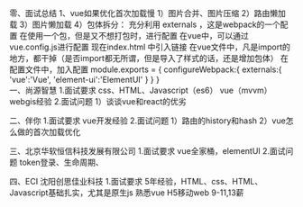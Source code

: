 零、面试总结
1、vue如果优化首次加载慢
1）图片合并、图片压缩
2）路由懒加载
3）图片懒加载
4）包体拆分：
	充分利用 externals ，这是webpack的一个配置
	在使用一个包，但是又不想打包时，进行配置
	在vue中，可以通过vue.config.js进行配置
	现在index.html 中引入链接
	在vue文件中，凡是import的地方，都干掉（是否import都无所谓，但是导入了样式的话，还是增加包体）
	在配置文件中，加入配置
	module.exports = {
		configureWebpack:{
			externals:{
				'vue':'Vue',
				'element-ui':'ElementUI'
			}
		}
	}	
一、尚源智慧
1.面试要求
css、HTML、Javascript（es6）
vue（mvvm）
webgis经验
2.面试问题
	1）谈谈vue和react的优劣
	
二、伴你
1.面试要求
vue开发经验
2.面试问题
	1）路由的history和hash
	2）vue怎么做的首次加载优化

三、北京华软恒信科技发展有限公司
1.面试要求
vue全家桶，elementUI
2.面试问题
token登录、生命周期、

四、ECI 沈阳创思佳业科技
1.面试要求
5年经验，HTML、css、HTML、Javascript基础扎实，尤其是原生js
熟悉vue
H5移动web
9-11,13薪














	